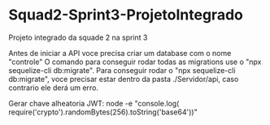 # Squad2-Sprint3-ProjetoIntegrado
Projeto integrado da squade 2 na sprint 3

Antes de iniciar a API voce precisa criar um database com o nome "controle"
O comando para conseguir rodar todas as migrations use o "npx sequelize-cli db:migrate".
Para conseguir rodar o "npx sequelize-cli db:migrate", voce precisar estar dentro da pasta ./Servidor/api, caso contrario ele derá um erro.


Gerar chave alheatoria JWT:
 node -e "console.log( require('crypto').randomBytes(256).toString('base64'))" 
